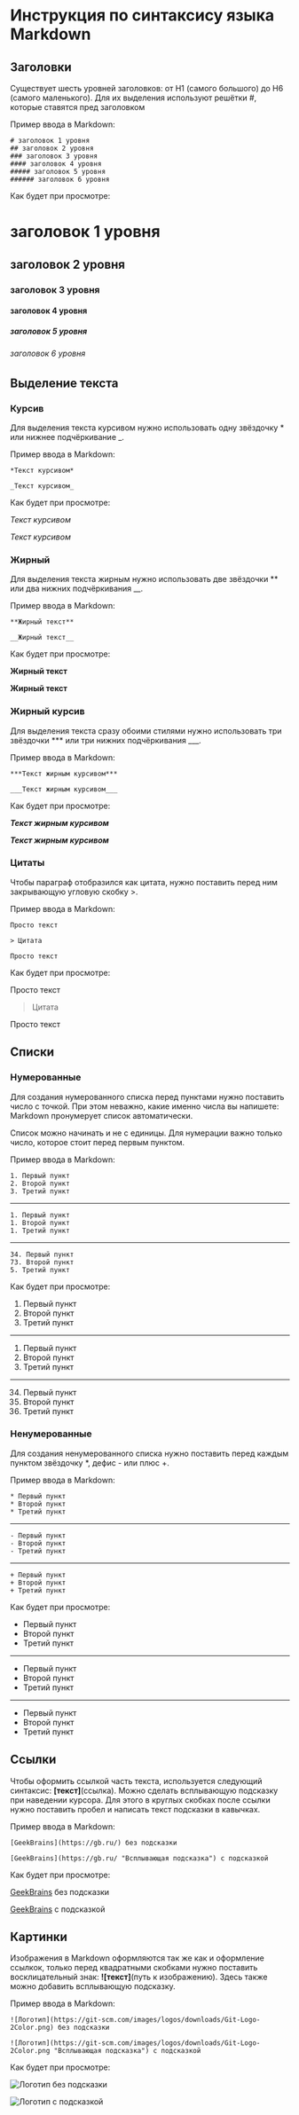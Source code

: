 # Инструкция по синтаксису языка Markdown

## Заголовки

 Существует шесть уровней заголовков: от H1 (самого большого) до H6 (самого маленького). Для их выделения используют решётки #, которые ставятся пред заголовком

Пример ввода в Markdown:

 ```
 # заголовок 1 уровня
 ## заголовок 2 уровня
 ### заголовок 3 уровня
 #### заголовок 4 уровня
 ##### заголовок 5 уровня
 ###### заголовок 6 уровня
 ```

Как будет при просмотре:

# заголовок 1 уровня
 ## заголовок 2 уровня
 ### заголовок 3 уровня
 #### заголовок 4 уровня
 ##### заголовок 5 уровня
 ###### заголовок 6 уровня

## Выделение текста

### Курсив 

Для выделения текста курсивом нужно использовать одну звёздочку * или нижнее подчёркивание _.

Пример ввода в Markdown:

 ```
 *Текст курсивом*

_Текст курсивом_
 ```

Как будет при просмотре:

*Текст курсивом*

_Текст курсивом_

### Жирный  

Для выделения текста жирным нужно использовать две звёздочки ** или два нижних подчёркивания __.

Пример ввода в Markdown:

 ```
 **Жирный текст**

__Жирный текст__
 ```

Как будет при просмотре:

**Жирный текст**

__Жирный текст__

### Жирный курсив

Для выделения текста сразу обоими стилями нужно использовать три звёздочки *** или три нижних подчёркивания ___.

Пример ввода в Markdown:

 ```
***Текст жирным курсивом***

___Текст жирным курсивом___
 ```

Как будет при просмотре:

***Текст жирным курсивом***

___Текст жирным курсивом___

### Цитаты

Чтобы параграф отобразился как цитата, нужно поставить перед ним закрывающую угловую скобку >.

Пример ввода в Markdown:

 ```
Просто текст

> Цитата

Просто текст
 ```

Как будет при просмотре:

Просто текст

> Цитата

Просто текст

## Списки

### Нумерованные 

Для создания нумерованного списка перед пунктами нужно поставить число с точкой. При этом неважно, какие именно числа вы напишете: Markdown пронумерует список автоматически. 

Список можно начинать и не с единицы. Для нумерации важно только число, которое стоит перед первым пунктом.

Пример ввода в Markdown:

 ```
1. Первый пункт
2. Второй пункт
3. Третий пункт
 ```
 ---
 ```
1. Первый пункт
1. Второй пункт
1. Третий пункт
 ```
 ---
 ```
34. Первый пункт
73. Второй пункт
5. Третий пункт
 ```

Как будет при просмотре:

1. Первый пункт
2. Второй пункт
3. Третий пункт

---
1. Первый пункт
1. Второй пункт
1. Третий пункт

---
34. Первый пункт
73. Второй пункт
5. Третий пункт


### Ненумерованные  

Для создания ненумерованного списка нужно поставить перед каждым пунктом звёздочку *, дефис - или плюс +.

Пример ввода в Markdown:

 ```
* Первый пункт
* Второй пункт
* Третий пункт
 ```
 ---
 ```
- Первый пункт
- Второй пункт
- Третий пункт
 ```
 ---
 ```
+ Первый пункт
+ Второй пункт
+ Третий пункт
 ```

Как будет при просмотре:

* Первый пункт
* Второй пункт
* Третий пункт

---
- Первый пункт
- Второй пункт
- Третий пункт

---
+ Первый пункт
+ Второй пункт
+ Третий пункт


## Ссылки 

Чтобы оформить ссылкой часть текста, используется следующий синтаксис: **[текст]**(ссылка). Можно сделать всплывающую подсказку при наведении курсора. Для этого в круглых скобках после ссылки нужно поставить пробел и написать текст подсказки в кавычках.

Пример ввода в Markdown:

 ```
[GeekBrains](https://gb.ru/) без подсказки

[GeekBrains](https://gb.ru/ "Всплывающая подсказка") с подсказкой
```

Как будет при просмотре:

[GeekBrains](https://gb.ru/) без подсказки

[GeekBrains](https://gb.ru/ "Всплывающая подсказка") с подсказкой

## Картинки  

Изображения в Markdown оформляются так же как и оформление ссылкок, только перед квадратными скобками нужно поставить восклицательный знак: **![текст]**(путь к изображению). Здесь также можно добавить всплывающую подсказку.

Пример ввода в Markdown:

 ```
![Логотип](https://git-scm.com/images/logos/downloads/Git-Logo-2Color.png) без подсказки

![Логотип](https://git-scm.com/images/logos/downloads/Git-Logo-2Color.png "Всплывающая подсказка") с подсказкой
```

Как будет при просмотре:

![Логотип](https://git-scm.com/images/logos/downloads/Git-Logo-2Color.png) без подсказки

![Логотип](https://git-scm.com/images/logos/downloads/Git-Logo-2Color.png "Всплывающая подсказка") с подсказкой
